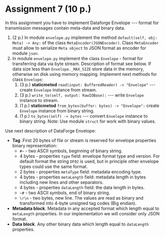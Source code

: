 # Assignment 7 (10 p.)

In this assignment you have to implement Dataforge Envelope --- format for transmission messages contain meta-data and binary data.

1. (2 p.) In module `envelope.py` implement the method `default(self, obj: Meta) -> Any:` of the class `MetaEncoder(JSONEncoder)`. Class `MetaEncoder` must allow to serialize `Meta object` to JSON format as encoder for module `json`.
2. In module `envelope.py` implement the class `Envelope` - format for transferring data via byte stream. Description of format see below. If data size less than `Envelope._MAX_SIZE` store data in the memory, otherwise on disk using memory mapping. Implement next methods for class `Envelope`:
   1. (3 p.) **staticmetod** `read(input: BufferedReader) -> "Envelope"` --- create `Envelope` instance from stream.
   2. (3 p.) `write_to(self, output: RawIOBase):` --- write `Envelope` instance to stream.
   3. (1 p.) **staticmetod** `from_bytes(buffer: bytes) -> "Envelope":` create `Envelope` instance from binary string.
   4. (1 p.) `to_bytes(self) -> bytes` --- convert `Envelope` instance to binary string.
   Note: Use module `struct` for work with binary values.


Use next description of DataForge Envelope:

* **Tag** .First 20 bytes of file or stream is reserved for envelope properties binary representation:
  * `#~` - two ASCII symbols, beginning of binary string.
  * 4 bytes - properties `type` field: envelope format type and version. For default format the string `DF02` is used, but in principle other envelope types could use the same format.
  * 2 bytes - properties `metaType` field: metadata encoding type.
  * 4 bytes - properties `metaLength` field: metadata length in bytes including new lines and other separators.
  * 4 bytes - properties `dataLength` field: the data length in bytes.
  * `~#` - two ASCII symbols, end of binary string.
  * `\r\n` - two bytes, new line.
The values are read as binary and transformed into 4-byte unsigned tag codes (Big endian).
* **Metadata block**. Metadata in any accepted format which length equal to `metaLength` properties. In our implementation we will consider only JSON format.
* **Data block**. Any other binary data which length equal to `dataLength` properties.